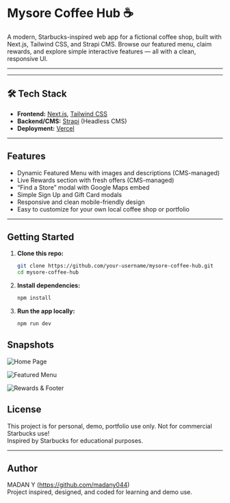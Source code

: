 # Mysore Coffee Hub ☕

A modern, Starbucks-inspired web app for a fictional coffee shop, built with Next.js, Tailwind CSS, and Strapi CMS. Browse our featured menu, claim rewards, and explore simple interactive features — all with a clean, responsive UI.

---

---

## 🛠️ Tech Stack

- **Frontend:** [Next.js](https://nextjs.org/), [Tailwind CSS](https://tailwindcss.com/)
- **Backend/CMS:** [Strapi](https://strapi.io/) (Headless CMS)
- **Deployment:** [Vercel](https://vercel.com/) 

---

##  Features

-  Dynamic Featured Menu with images and descriptions (CMS-managed)
-  Live Rewards section with fresh offers (CMS-managed)
-  “Find a Store” modal with Google Maps embed
-  Simple Sign Up and Gift Card modals
-  Responsive and clean mobile-friendly design
-  Easy to customize for your own local coffee shop or portfolio

---
## Getting Started

1. **Clone this repo:**
   ```bash
   git clone https://github.com/your-username/mysore-coffee-hub.git
   cd mysore-coffee-hub

2. **Install dependencies:**
   ```bash
   npm install

3. **Run the app locally:**
   ```bash
   npm run dev

## Snapshots

![Home Page](mysore-coffee-hub/public/assets/Home-page.png)

![Featured Menu ](mysore-coffee-hub/public/assets/menu.png)

![Rewards & Footer](mysore-coffee-hub/public/assets/footer-page.png)

##  License

This project is for personal, demo, portfolio use only. Not for commercial Starbucks use!  
Inspired by Starbucks for educational purposes.

---

##  Author

MADAN Y (https://github.com/madany044)  
Project inspired, designed, and coded for learning and demo use.
